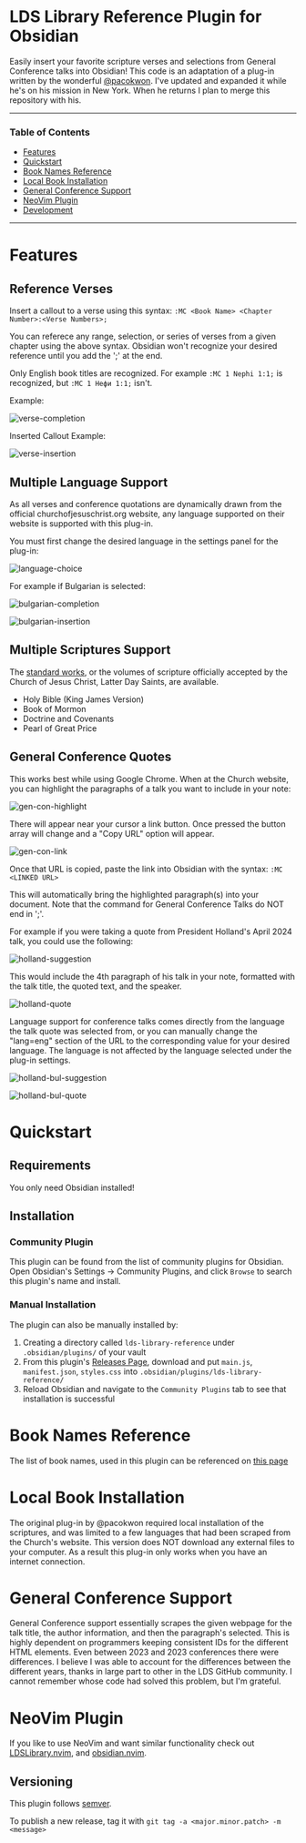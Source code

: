 # LDS Library Reference Plugin for Obsidian

Easily insert your favorite scripture verses and selections from General Conference talks into Obsidian!
This code is an adaptation of a plug-in written by the wonderful [@pacokwon](https://github.com/pacokwon/obsidian-lds-scriptures-plugin). I've updated and expanded it while he's on his mission in New York. When he returns I plan to merge this repository with his.

---

### Table of Contents

- [Features](#features)
- [Quickstart](#quickstart)
- [Book Names Reference](#book-names-reference)
- [Local Book Installation](#local-book-installation)
- [General Conference Support](#general-conference-support)
- [NeoVim Plugin](#neovim-plugin)
- [Development](#development)

---

# Features

## Reference Verses

Insert a callout to a verse using this syntax: `:MC <Book Name> <Chapter Number>:<Verse Numbers>;`

You can referece any range, selection, or series of verses from a given chapter using the above syntax. Obsidian won't recognize your desired reference until you add the ';' at the end.

Only English book titles are recognized. For example `:MC 1 Nephi 1:1;` is recognized, but `:MC 1 Нефи 1:1;` isn't.

Example:

![verse-completion](https://github.com/ingiestein/obsidian-lds-scriptures-plugin/assets/images/Screenshot%202024-07-14%20at%209.27.59 PM.png)

Inserted Callout Example:

![verse-insertion](https://github.com/ingiestein/obsidian-lds-scriptures-plugin/assets/images/Screenshot%202024-07-14%20at%209.28.08 PM.png)

## Multiple Language Support

As all verses and conference quotations are dynamically drawn from the official churchofjesuschrist.org website, any language supported on their website is supported with this plug-in.

You must first change the desired language in the settings panel for the plug-in:

![language-choice](https://github.com/ingiestein/obsidian-lds-scriptures-plugin/assets/images/Screenshot%202024-07-14%20at%209.36.15 PM.png)

For example if Bulgarian is selected:

![bulgarian-completion](https://github.com/ingiestein/obsidian-lds-scriptures-plugin/assets/images/Screenshot%202024-07-14%20at%209.34.48 PM.png)

![bulgarian-insertion](https://github.com/ingiestein/obsidian-lds-scriptures-plugin/assets/images/Screenshot%202024-07-14%20at%209.54.57 PM.png)

## Multiple Scriptures Support

The [standard works](https://www.churchofjesuschrist.org/study/manual/gospel-topics/standard-works?lang=eng), or the volumes of scripture officially accepted by the Church of Jesus Christ, Latter Day Saints, are available.

- Holy Bible (King James Version)
- Book of Mormon
- Doctrine and Covenants
- Pearl of Great Price

## General Conference Quotes

This works best while using Google Chrome. When at the Church website, you can highlight the paragraphs of a talk you want to include in your note:

![gen-con-highlight](https://github.com/ingiestein/obsidian-lds-scriptures-plugin/assets/images/Screenshot%202024-07-14%20at%2010.00.49 PM.png)

There will appear near your cursor a link button. Once pressed the button array will change and a "Copy URL" option will appear.

![gen-con-link](https://github.com/ingiestein/obsidian-lds-scriptures-plugin/assets/images/Screenshot%202024-07-14%20at%2010.00.51 PM.png)

Once that URL is copied, paste the link into Obsidian with the syntax: `:MC <LINKED URL>`

This will automatically bring the highlighted paragraph(s) into your document. Note that the command for General Conference Talks do NOT end in ';'.

For example if you were taking a quote from President Holland's April 2024 talk, you could use the following:

![holland-suggestion](https://github.com/ingiestein/obsidian-lds-scriptures-plugin/assets/images/Screenshot%202024-07-14%20at%2010.08.01 PM.png)

This would include the 4th paragraph of his talk in your note, formatted with the talk title, the quoted text, and the speaker.

![holland-quote](https://github.com/ingiestein/obsidian-lds-scriptures-plugin/assets/images/Screenshot%202024-07-14%20at%2010.08.09 PM.png)

Language support for conference talks comes directly from the language the talk quote was selected from, or you can manually change the "lang=eng" section of the URL to the corresponding value for your desired language. The language is not affected by the language selected under the plug-in settings.

![holland-bul-suggestion](https://github.com/ingiestein/obsidian-lds-scriptures-plugin/assets/images/Screenshot%202024-07-14%20at%2010.11.02 PM.png)

![holland-bul-quote](https://github.com/ingiestein/obsidian-lds-scriptures-plugin/assets/images/Screenshot%202024-07-14%20at%2010.11.09 PM.png)

# Quickstart

## Requirements

You only need Obsidian installed!

## Installation

### Community Plugin

This plugin can be found from the list of community plugins for Obsidian. Open Obsidian's Settings -> Community Plugins, and click `Browse` to search this plugin's name and install.

### Manual Installation

The plugin can also be manually installed by:

1. Creating a directory called `lds-library-reference` under `.obsidian/plugins/` of your vault
2. From this plugin's [Releases Page](https://github.com/ingiestein/obsidian-lds-scriptures-plugin/releases), download and put `main.js`, `manifest.json`, `styles.css` into `.obsidian/plugins/lds-library-reference/`
3. Reload Obsidian and navigate to the `Community Plugins` tab to see that installation is successful

# Book Names Reference

The list of book names, used in this plugin can be referenced on [this page](docs/BOOKS.md)

# Local Book Installation

The original plug-in by @pacokwon required local installation of the scriptures, and was limited to a few languages that had been scraped from the Church's website. This version does NOT download any external files to your computer. As a result this plug-in only works when you have an internet connection.

# General Conference Support

General Conference support essentially scrapes the given webpage for the talk title, the author information, and then the paragraph's selected. This is highly dependent on programmers keeping consistent IDs for the different HTML elements. Even between 2023 and 2023 conferences there were differences. I believe I was able to account for the differences between the different years, thanks in large part to other in the LDS GitHub community. I cannot remember whose code had solved this problem, but I'm grateful.

# NeoVim Plugin

If you like to use NeoVim and want similar functionality check out [LDSLibrary.nvim](https://github.com/ingiestein/LDSLibrary.nvim), and [obsidian.nvim](https://github.com/epwalsh/obsidian.nvim).

<!-- # Development

## Build

Install dependencies:

```bash
yarn
```

Run build script:

```bash
yarn build
```

3 files will be created in the root directory: `main.js`, `manifest.json`, `styles.css` -->

## Versioning

This plugin follows [semver](https://semver.org/).

To publish a new release, tag it with `git tag -a <major.minor.patch> -m <message>`
